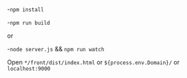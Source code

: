 -`npm install`

-`npm run build`

or

-`node server.js` && `npm run watch` 

Open `*/front/dist/index.html` or `${process.env.Domain}/` or `localhost:9000`
